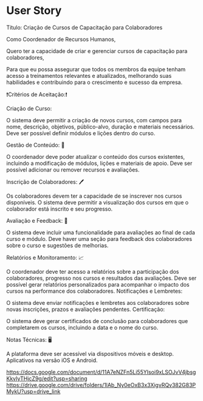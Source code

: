 # User Story
Título: Criação de Cursos de Capacitação para Colaboradores

Como Coordenador de Recursos Humanos,

Quero ter a capacidade de criar e gerenciar cursos de capacitação para colaboradores,

Para que eu possa assegurar que todos os membros da equipe tenham acesso a treinamentos relevantes e atualizados, melhorando suas habilidades e contribuindo para o crescimento e sucesso da empresa.

❗Critérios de Aceitação:❗

Criação de Curso:

O sistema deve permitir a criação de novos cursos, com campos para nome, descrição, objetivos, público-alvo, duração e materiais necessários.
Deve ser possível definir módulos e lições dentro do curso.

Gestão de Conteúdo: 📗

O coordenador deve poder atualizar o conteúdo dos cursos existentes, incluindo a modificação de módulos, lições e materiais de apoio.
Deve ser possível adicionar ou remover recursos e avaliações.

Inscrição de Colaboradores: 🖊️

Os colaboradores devem ter a capacidade de se inscrever nos cursos disponíveis.
O sistema deve permitir a visualização dos cursos em que o colaborador está inscrito e seu progresso.

Avaliação e Feedback: 🤯

O sistema deve incluir uma funcionalidade para avaliações ao final de cada curso e módulo.
Deve haver uma seção para feedback dos colaboradores sobre o curso e sugestões de melhorias.

Relatórios e Monitoramento: 📈

O coordenador deve ter acesso a relatórios sobre a participação dos colaboradores, progresso nos cursos e resultados das avaliações.
Deve ser possível gerar relatórios personalizados para acompanhar o impacto dos cursos na performance dos colaboradores.
Notificações e Lembretes:

O sistema deve enviar notificações e lembretes aos colaboradores sobre novas inscrições, prazos e avaliações pendentes.
Certificação:

O sistema deve gerar certificados de conclusão para colaboradores que completarem os cursos, incluindo a data e o nome do curso.

Notas Técnicas: 🖥️

A plataforma deve ser acessível via dispositivos móveis e desktop.
Aplicativos na versão iOS e Android.


https://docs.google.com/document/d/11A7eNZFn5Li55YIsoi9xLSOJvV4jbsgKkvIyTHjcZ9g/edit?usp=sharing
https://drive.google.com/drive/folders/1lAb_Ny0eOxB3x3XigvRQv382G83PMykU?usp=drive_link



